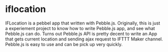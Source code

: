 # iflocation

IFLocation is a pebbel app that written with Pebble.js. Originally, this is just a experiement project to know how to write Pebble.js app, and see what Pebble.js can do. Turns out Pebble.js API is pretty decent to write an App that gets current location and sending ajax request to IFTTT Maker channel. Pebble.js is easy to use and can be pick up very quickly.
